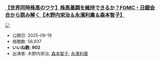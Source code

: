 ### [【世界同時株高のワケ】株高基調を維持できるか？FOMC・日銀会合から読み解く【木野内栄治＆永濱利廣＆森本智子】](https://www.youtube.com/watch?v=Bm2aWKt4EVY)
[![](https://img.youtube.com/vi/Bm2aWKt4EVY/sddefault.jpg)](https://www.youtube.com/watch?v=Bm2aWKt4EVY)
-   公開日: 2025-09-19
-   視聴数: 56,937
-   **いいね数: 902**
-   出演者: 木野内栄治, [森本智子](/rehacq_fan/people/森本智子 "wikilink"), [永濱利廣](/rehacq_fan/people/永濱利廣 "wikilink")
